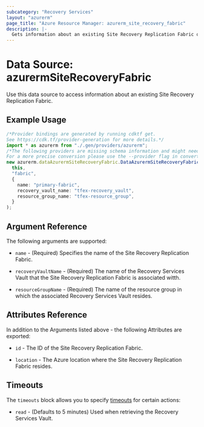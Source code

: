 ```yaml
---
subcategory: "Recovery Services"
layout: "azurerm"
page_title: "Azure Resource Manager: azurerm_site_recovery_fabric"
description: |-
  Gets information about an existing Site Recovery Replication Fabric on Azure.
---
```


# Data Source: azurermSiteRecoveryFabric

Use this data source to access information about an existing Site Recovery Replication Fabric.

## Example Usage

```typescript
/*Provider bindings are generated by running cdktf get.
See https://cdk.tf/provider-generation for more details.*/
import * as azurerm from "./.gen/providers/azurerm";
/*The following providers are missing schema information and might need manual adjustments to synthesize correctly: azurerm.
For a more precise conversion please use the --provider flag in convert.*/
new azurerm.dataAzurermSiteRecoveryFabric.DataAzurermSiteRecoveryFabric(
  this,
  "fabric",
  {
    name: "primary-fabric",
    recovery_vault_name: "tfex-recovery_vault",
    resource_group_name: "tfex-resource_group",
  }
);

```

## Argument Reference

The following arguments are supported:

*   `name` - (Required) Specifies the name of the Site Recovery Replication Fabric.

*   `recoveryVaultName` - (Required) The name of the Recovery Services Vault that the Site Recovery Replication Fabric is associated witth.

*   `resourceGroupName` - (Required) The name of the resource group in which the associated Recovery Services Vault resides.

## Attributes Reference

In addition to the Arguments listed above - the following Attributes are exported:

*   `id` - The ID of the Site Recovery Replication Fabric.

*   `location` - The Azure location where the Site Recovery Replication Fabric resides.

## Timeouts

The `timeouts` block allows you to specify [timeouts](https://www.terraform.io/language/resources/syntax#operation-timeouts) for certain actions:

* `read` - (Defaults to 5 minutes) Used when retrieving the Recovery Services Vault.
